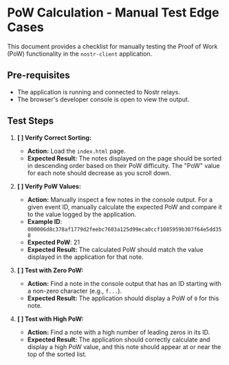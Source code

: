 # PoW Calculation - Manual Test Edge Cases

This document provides a checklist for manually testing the Proof of Work (PoW) functionality in the `nostr-client` application.

## Pre-requisites

-   The application is running and connected to Nostr relays.
-   The browser's developer console is open to view the output.

## Test Steps

1.  **[ ] Verify Correct Sorting:**
    -   **Action:** Load the `index.html` page.
    -   **Expected Result:** The notes displayed on the page should be sorted in descending order based on their PoW difficulty. The "PoW" value for each note should decrease as you scroll down.

2.  **[ ] Verify PoW Values:**
    -   **Action:** Manually inspect a few notes in the console output. For a given event ID, manually calculate the expected PoW and compare it to the value logged by the application.
    -   **Example ID**: `000006d8c378af1779d2feebc7603a125d99eca0ccf1085959b307f64e5dd358`
    -   **Expected PoW**: 21
    -   **Expected Result:** The calculated PoW should match the value displayed in the application for that note.

3.  **[ ] Test with Zero PoW:**
    -   **Action:** Find a note in the console output that has an ID starting with a non-zero character (e.g., `f...`).
    -   **Expected Result:** The application should display a PoW of `0` for this note.

4.  **[ ] Test with High PoW:**
    -   **Action:** Find a note with a high number of leading zeros in its ID.
    -   **Expected Result:** The application should correctly calculate and display a high PoW value, and this note should appear at or near the top of the sorted list.